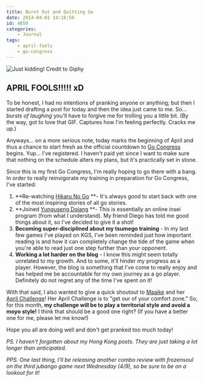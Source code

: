 ```yaml
---
title: Burnt Out and Quitting Go
date: 2014-04-01 14:18:59
id: 4859
categories:
	- Journal
tags:
	- april-fools
	- go-congress
---
```


![Just kidding! Credit to Giphy](http://www.bengozen.com/wp-content/uploads/2014/04/justkidding.gif)

## **APRIL FOOLS!!!!! xD**

To be honest, I had no intentions of pranking anyone or anything; but then I started drafting a post for today and then the idea just came to me. So... *bursts of laughing* you'll have to forgive me for trolling you a little bit. (By the way, got to love that GIF. Captures how I'm feeling perfectly. Cracks me up.)

Anyways... on a more serious note, today marks the beginning of April and thus a chance to start fresh as the official countdown to [Go Congress](http://www.gocongress.org "Go Congress Official Site") begins. Yup... I've registered. I haven't paid yet since I want to make sure that nothing on the schedule alters my plans, but it's practically set in stone.

Since this is my first Go Congress, I'm really hoping to go there with a bang. In order to really reinvigorate my training in preparation for Go Congress, I've started:

1.  **Re-watching [Hikaru No Go](http://en.wikipedia.org/wiki/Hikaru_no_Go "Hikaru no Go Wikipedia ") **- It's always good to start back with one of the most inspiring stories of all go stories.
2.  **Joined [Yunguseng Dojang](http://www.yunguseng.com "Yunguseng Dojang Official Site") **- This is essentially an online insei program (from what I understand). My friend Diego has told me good things about it, so I've decided to give it a shot!
3.  **Becoming super-disciplined about my tsumego training** - In my last few games I've played on KGS, I've been reminded just how important reading is and how it can completely change the tide of the game when you're able to read just one step further than your opponent.
4.  **Working a lot harder on the blog** - I know this might seem totally unrelated to my growth. And to some, it'll hinder my progress as a player. However, the blog is something that I've come to really enjoy and has helped me be accountable for my own journey as a go player. Definitely do not regret any of the time I've spent on it!

With that said, I also wanted to give a quick shoutout to [Maaike](https://twitter.com/My8ke "Maaike") and her [April Challenge](http://thegochallenge.blogspot.com/2014/04/april-challenge.html?utm_source=twitterfeed&amp;utm_medium=twitter "Maaike")! Her April Challenge is to "get our of your comfort zone." So, for this month, **my challenge will be to play a territorial style and avoid a moyo style!** I think that should be a good one right? (If you have a better one for me, please let me know!)

Hope you all are doing well and don't get pranked too much today!

_PS. I haven't forgotten about my Hong Kong posts. They are just taking a lot longer than anticipated._

_PPS. One last thing, I'll be releasing another combo review with frozensoul on the third jubango game next Wednesday (4/9), so be sure to be on a lookout for it!_